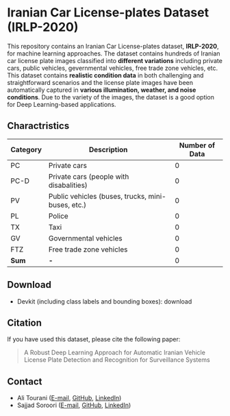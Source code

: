 # Iranian Car License-plates Dataset (IRLP-2020)

This repository contains an Iranian Car License-plates dataset, **IRLP-2020**, for machine learning approaches. The dataset contains hundreds of Iranian car license plate images classified into **different variations** including private cars, public vehicles, gevernmental vehicles, free trade zone vehicles, etc. This dataset contains **realistic condition data** in both challenging and straightforward scenarios and the license plate images have been automatically captured in **various illumination, weather, and noise conditions**. Due to the variety of the images, the dataset is a good option for Deep Learning-based applications.

## Charactristics
| Category | Description | Number of Data |
| ------------ | ------------ | ------------ |
| PC | Private cars | 0 |
| PC-D | Private cars (people with disabalities) | 0 |
| PV | Public vehicles (buses, trucks, mini-buses, etc.) | 0 |
| PL | Police | 0 |
| TX | Taxi | 0 |
| GV | Governmental vehicles | 0 |
| FTZ | Free trade zone vehicles | 0 |
| **Sum** | **-** | 0 |


## Download
- Devkit (including class labels and bounding boxes): download

## Citation
If you have used this dataset, please cite the following paper:
> A Robust Deep Learning Approach for Automatic Iranian Vehicle License Plate Detection and Recognition for Surveillance Systems

## Contact
- Ali Tourani ([E-mail](mailto:a.tourani1991@gmail.com "E-mail"), [GitHub](https://github.com/alitourani "GitHub"), [LinkedIn](https://ir.linkedin.com/in/alitourani "LinkedIn"))
- Sajjad Soroori ([E-mail](mailto:sajjad.soroori@gmail.com "E-mail"), [GitHub](https://github.com/SajjadSo "GitHub"), [LinkedIn](https://www.linkedin.com/in/sajjadso/ "LinkedIn"))
